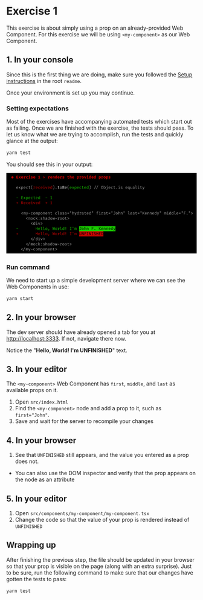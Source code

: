 # Exercise 1

This exercise is about simply using a prop on an already-provided Web Component. For this exercise we will be using `<my-component>` as our Web Component.

## 1. In your console

Since this is the first thing we are doing, make sure you followed the [Setup instructions](../readme.md#setup) in the root `readme`.

Once your environment is set up you may continue.

### Setting expectations

Most of the exercises have accompanying automated tests which start out as failing. Once we are finished with the exercise, the tests should pass. To let us know what we are trying to accomplish, run the tests and quickly glance at the output:

```bash
yarn test
```

You should see this in your output:

![Exercise 1 output](./img/ex_1_output.png)

### Run command

We need to start up a simple development server where we can see the Web Components in use:

```bash
yarn start
```

## 2. In your browser

The dev server should have already opened a tab for you at [http://localhost:3333](http://localhost:3333). If not, navigate there now.

Notice the "**Hello, World! I'm UNFINISHED**" text.

## 3. In your editor

The `<my-component>` Web Component has `first`, `middle`, and `last` as available props on it.

1. Open `src/index.html`
1. Find the `<my-component>` node and add a prop to it, such as `first="John"`.
1. Save and wait for the server to recompile your changes


## 4. In your browser

1. See that `UNFINISHED` still appears, and the value you entered as a prop does not.
  - You can also use the DOM inspector and verify that the prop appears on the node as an attribute

## 5. In your editor

1. Open `src/components/my-component/my-component.tsx`
1. Change the code so that the value of your prop is rendered instead of `UNFINISHED`

## Wrapping up

After finishing the previous step, the file should be updated in your browser so that your prop is visible on the page (along with an extra surprise). Just to be sure, run the following command to make sure that our changes have gotten the tests to pass:

```bash
yarn test
```
